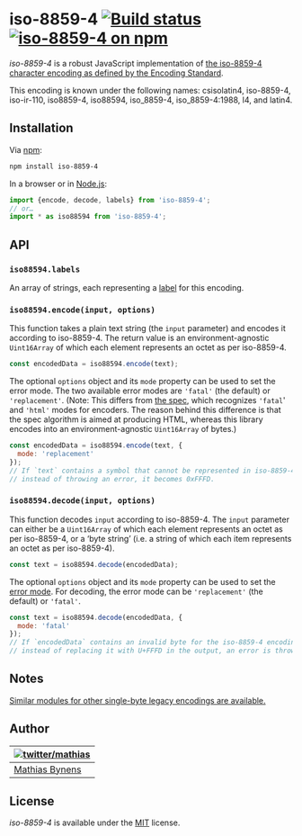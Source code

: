 # iso-8859-4 [![Build status](https://github.com/mathiasbynens/iso-8859-4/workflows/run-checks/badge.svg)](https://github.com/mathiasbynens/iso-8859-4/actions?query=workflow%3Arun-checks) [![iso-8859-4 on npm](https://img.shields.io/npm/v/iso-8859-4)](https://www.npmjs.com/package/iso-8859-4)

_iso-8859-4_ is a robust JavaScript implementation of [the iso-8859-4 character encoding as defined by the Encoding Standard](https://encoding.spec.whatwg.org/#iso-8859-4).

This encoding is known under the following names: csisolatin4, iso-8859-4, iso-ir-110, iso8859-4, iso88594, iso_8859-4, iso_8859-4:1988, l4, and latin4.

## Installation

Via [npm](https://www.npmjs.com/):

```bash
npm install iso-8859-4
```

In a browser or in [Node.js](https://nodejs.org/):

```js
import {encode, decode, labels} from 'iso-8859-4';
// or…
import * as iso88594 from 'iso-8859-4';
```

## API

### `iso88594.labels`

An array of strings, each representing a [label](https://encoding.spec.whatwg.org/#label) for this encoding.

### `iso88594.encode(input, options)`

This function takes a plain text string (the `input` parameter) and encodes it according to iso-8859-4. The return value is an environment-agnostic `Uint16Array` of which each element represents an octet as per iso-8859-4.

```js
const encodedData = iso88594.encode(text);
```

The optional `options` object and its `mode` property can be used to set the error mode. The two available error modes are `'fatal'` (the default) or `'replacement'`. (Note: This differs from [the spec](https://encoding.spec.whatwg.org/#error-mode), which recognizes `'fatal`' and `'html'` modes for encoders. The reason behind this difference is that the spec algorithm is aimed at producing HTML, whereas this library encodes into an environment-agnostic `Uint16Array` of bytes.)

```js
const encodedData = iso88594.encode(text, {
  mode: 'replacement'
});
// If `text` contains a symbol that cannot be represented in iso-8859-4,
// instead of throwing an error, it becomes 0xFFFD.
```

### `iso88594.decode(input, options)`

This function decodes `input` according to iso-8859-4. The `input` parameter can either be a `Uint16Array` of which each element represents an octet as per iso-8859-4, or a ‘byte string’ (i.e. a string of which each item represents an octet as per iso-8859-4).

```js
const text = iso88594.decode(encodedData);
```

The optional `options` object and its `mode` property can be used to set the [error mode](https://encoding.spec.whatwg.org/#error-mode). For decoding, the error mode can be `'replacement'` (the default) or `'fatal'`.

```js
const text = iso88594.decode(encodedData, {
  mode: 'fatal'
});
// If `encodedData` contains an invalid byte for the iso-8859-4 encoding,
// instead of replacing it with U+FFFD in the output, an error is thrown.
```

## Notes

[Similar modules for other single-byte legacy encodings are available.](https://www.npmjs.com/browse/keyword/legacy-encoding)

## Author

| [![twitter/mathias](https://gravatar.com/avatar/24e08a9ea84deb17ae121074d0f17125?s=70)](https://twitter.com/mathias "Follow @mathias on Twitter") |
|---|
| [Mathias Bynens](https://mathiasbynens.be/) |

## License

_iso-8859-4_ is available under the [MIT](https://mths.be/mit) license.
